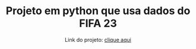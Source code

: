 <h1 align="center">Projeto em python que usa dados do FIFA 23</h1>

<p align="center"> Link do projeto: <a href="https://projeto-python-fut-r3kendndnut2thogop7ajp.streamlit.app/"> clique aqui </a> </p>
